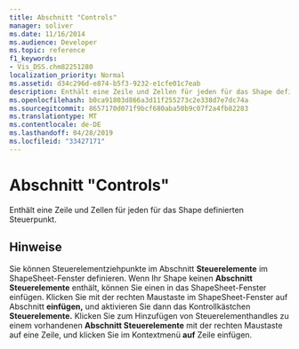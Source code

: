 ```yaml
---
title: Abschnitt "Controls"
manager: soliver
ms.date: 11/16/2014
ms.audience: Developer
ms.topic: reference
f1_keywords:
- Vis_DSS.chm82251280
localization_priority: Normal
ms.assetid: d34c296d-e874-b5f3-9232-e1cfe01c7eab
description: Enthält eine Zeile und Zellen für jeden für das Shape definierten Steuerpunkt.
ms.openlocfilehash: b0ca91803d866a3d11f255273c2e338d7e7dc74a
ms.sourcegitcommit: 8657170d071f9bcf680aba50b9c07f2a4fb82283
ms.translationtype: MT
ms.contentlocale: de-DE
ms.lasthandoff: 04/28/2019
ms.locfileid: "33427171"
---
```

# <a name="controls-section"></a>Abschnitt "Controls"

Enthält eine Zeile und Zellen für jeden für das Shape definierten Steuerpunkt.
  
## <a name="remarks"></a>Hinweise

Sie können Steuerelementziehpunkte im Abschnitt **Steuerelemente** im ShapeSheet-Fenster definieren. Wenn Ihr Shape keinen **Abschnitt Steuerelemente** enthält, können Sie einen in das ShapeSheet-Fenster einfügen. Klicken Sie mit der rechten Maustaste im ShapeSheet-Fenster auf Abschnitt **einfügen,** und aktivieren Sie dann das Kontrollkästchen **Steuerelemente.** Klicken Sie zum Hinzufügen von Steuerelementhandles zu einem vorhandenen **Abschnitt Steuerelemente** mit der rechten Maustaste auf eine Zeile, und klicken Sie im Kontextmenü **auf** Zeile einfügen. 
  

